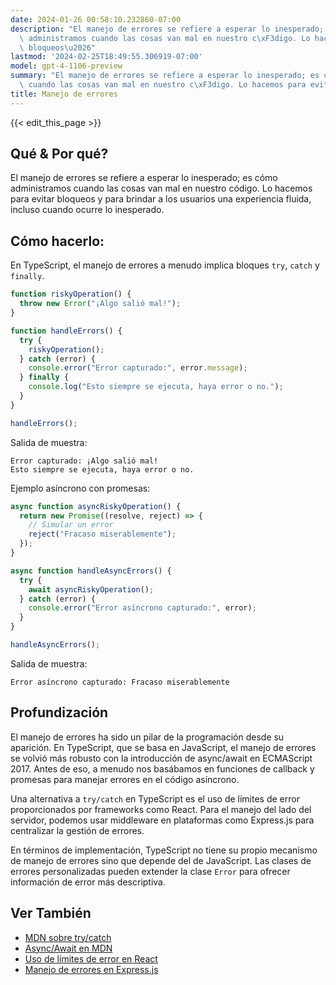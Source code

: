 ```yaml
---
date: 2024-01-26 00:58:10.232860-07:00
description: "El manejo de errores se refiere a esperar lo inesperado; es c\xF3mo\
  \ administramos cuando las cosas van mal en nuestro c\xF3digo. Lo hacemos para evitar\
  \ bloqueos\u2026"
lastmod: '2024-02-25T18:49:55.306919-07:00'
model: gpt-4-1106-preview
summary: "El manejo de errores se refiere a esperar lo inesperado; es c\xF3mo administramos\
  \ cuando las cosas van mal en nuestro c\xF3digo. Lo hacemos para evitar bloqueos\u2026"
title: Manejo de errores
---
```


{{< edit_this_page >}}

## Qué & Por qué?
El manejo de errores se refiere a esperar lo inesperado; es cómo administramos cuando las cosas van mal en nuestro código. Lo hacemos para evitar bloqueos y para brindar a los usuarios una experiencia fluida, incluso cuando ocurre lo inesperado.

## Cómo hacerlo:
En TypeScript, el manejo de errores a menudo implica bloques `try`, `catch` y `finally`.

```typescript
function riskyOperation() {
  throw new Error("¡Algo salió mal!");
}

function handleErrors() {
  try {
    riskyOperation();
  } catch (error) {
    console.error("Error capturado:", error.message);
  } finally {
    console.log("Esto siempre se ejecuta, haya error o no.");
  }
}

handleErrors();
```

Salida de muestra:

```
Error capturado: ¡Algo salió mal!
Esto siempre se ejecuta, haya error o no.
```

Ejemplo asíncrono con promesas:

```typescript
async function asyncRiskyOperation() {
  return new Promise((resolve, reject) => {
    // Simular un error
    reject("Fracaso miserablemente");
  });
}

async function handleAsyncErrors() {
  try {
    await asyncRiskyOperation();
  } catch (error) {
    console.error("Error asíncrono capturado:", error);
  }
}

handleAsyncErrors();
```

Salida de muestra:

```
Error asíncrono capturado: Fracaso miserablemente
```

## Profundización
El manejo de errores ha sido un pilar de la programación desde su aparición. En TypeScript, que se basa en JavaScript, el manejo de errores se volvió más robusto con la introducción de async/await en ECMAScript 2017. Antes de eso, a menudo nos basábamos en funciones de callback y promesas para manejar errores en el código asíncrono.

Una alternativa a `try/catch` en TypeScript es el uso de límites de error proporcionados por frameworks como React. Para el manejo del lado del servidor, podemos usar middleware en plataformas como Express.js para centralizar la gestión de errores.

En términos de implementación, TypeScript no tiene su propio mecanismo de manejo de errores sino que depende del de JavaScript. Las clases de errores personalizadas pueden extender la clase `Error` para ofrecer información de error más descriptiva.

## Ver También
- [MDN sobre try/catch](https://developer.mozilla.org/en-US/docs/Web/JavaScript/Reference/Statements/try...catch)
- [Async/Await en MDN](https://developer.mozilla.org/en-US/docs/Learn/JavaScript/Asynchronous/Async_await)
- [Uso de límites de error en React](https://reactjs.org/docs/error-boundaries.html)
- [Manejo de errores en Express.js](https://expressjs.com/en/guide/error-handling.html)
